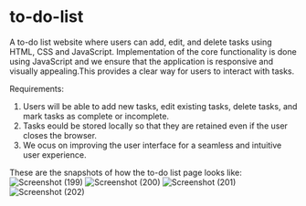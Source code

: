# to-do-list
A to-do list website where users can add, edit, and delete tasks using HTML, CSS and JavaScript.
Implementation of the core functionality is done using JavaScript and we ensure that the application is responsive and visually appealing.This provides a clear way for users to interact with tasks.

Requirements:
1. Users will be able to add new tasks, edit existing tasks, delete tasks, and mark tasks as complete or incomplete.
2. Tasks eould be stored locally so that they are retained even if the user closes the browser.
3. We ocus on improving the user interface for a seamless and intuitive user experience.

These are the snapshots of how the to-do list page looks like:
![Screenshot (199)](https://github.com/user-attachments/assets/0927dd0f-4c08-482d-a662-2e45e0cce787)
![Screenshot (200)](https://github.com/user-attachments/assets/47148c88-1dc5-457f-a8cd-12452e6860e8)
![Screenshot (201)](https://github.com/user-attachments/assets/45848353-2401-4e59-9733-c225f0727a2e)
![Screenshot (202)](https://github.com/user-attachments/assets/bcbdf32b-ec5f-4eac-a35c-138a5151e205)


